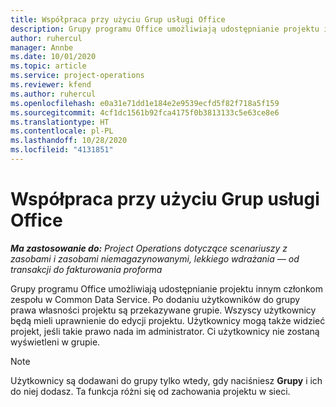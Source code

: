 ```yaml
---
title: Współpraca przy użyciu Grup usługi Office
description: Grupy programu Office umożliwiają udostępnianie projektu innym członkom zespołu w Common Data Service.
author: ruhercul
manager: Annbe
ms.date: 10/01/2020
ms.topic: article
ms.service: project-operations
ms.reviewer: kfend
ms.author: ruhercul
ms.openlocfilehash: e0a31e71dd1e184e2e9539ecfd5f82f718a5f159
ms.sourcegitcommit: 4cf1dc1561b92fca4175f0b3813133c5e63ce8e6
ms.translationtype: HT
ms.contentlocale: pl-PL
ms.lasthandoff: 10/28/2020
ms.locfileid: "4131851"
---
```

# <a name="collaboration-with-office-groups"></a>Współpraca przy użyciu Grup usługi Office

_**Ma zastosowanie do:** Project Operations dotyczące scenariuszy z zasobami i zasobami niemagazynowanymi, lekkiego wdrażania — od transakcji do fakturowania proforma_

Grupy programu Office umożliwiają udostępnianie projektu innym członkom zespołu w Common Data Service. Po dodaniu użytkowników do grupy prawa własności projektu są przekazywane grupie. Wszyscy użytkownicy będą mieli uprawnienie do edycji projektu. Użytkownicy mogą także widzieć projekt, jeśli takie prawo nada im administrator. Ci użytkownicy nie zostaną wyświetleni w grupie.

> [!NOTE] 
> Użytkownicy są dodawani do grupy tylko wtedy, gdy naciśniesz **Grupy** i ich do niej dodasz. Ta funkcja różni się od zachowania projektu w sieci. 

